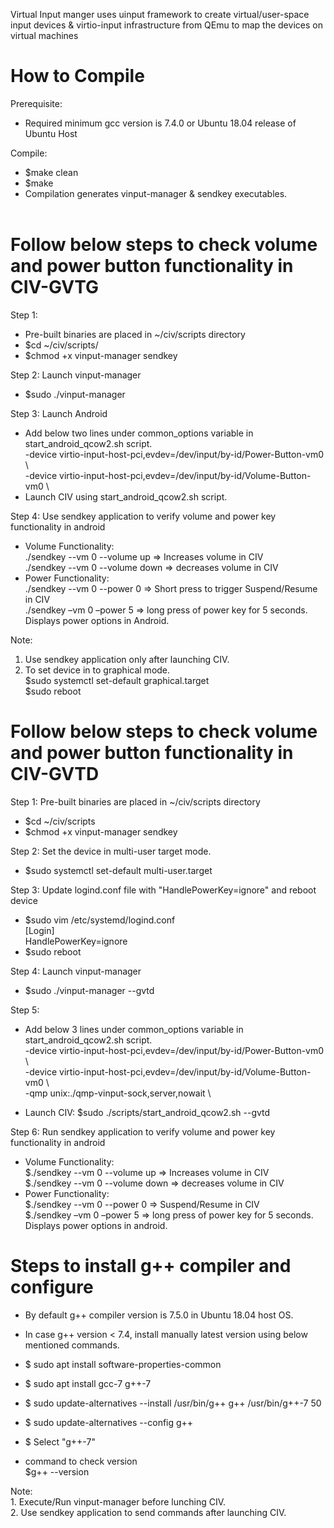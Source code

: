 Virtual Input manger uses uinput framework to create virtual/user-space input devices & virtio-input infrastructure from QEmu to map the devices on virtual machines

# How to Compile

Prerequisite:<br>
  *  Required minimum gcc version is 7.4.0 or Ubuntu 18.04 release of Ubuntu Host<br>

Compile:  <br>
  *  $make clean<br>
  *  $make<br>
  *  Compilation generates vinput-manager & sendkey executables.<br><br>

# Follow below steps to check volume and power button functionality in CIV-GVTG

Step 1:
  *  Pre-built binaries are placed in ~/civ/scripts directory  <br>
  *  $cd ~/civ/scripts/  <br>
  *  $chmod +x vinput-manager sendkey  <br>

Step 2: Launch vinput-manager
  *  $sudo ./vinput-manager

Step 3: Launch Android
  * Add below two lines under common_options variable in start_android_qcow2.sh script.<br>
           -device virtio-input-host-pci,evdev=/dev/input/by-id/Power-Button-vm0 \ <br>
           -device virtio-input-host-pci,evdev=/dev/input/by-id/Volume-Button-vm0 \ <br>
  * Launch CIV using start_android_qcow2.sh script.

Step 4:
    Use sendkey application to verify volume and power key functionality in android<br>
  *  Volume Functionality:<br>
        ./sendkey --vm 0 --volume up => Increases volume in CIV<br>
        ./sendkey --vm 0 --volume down  => decreases volume in CIV<br>
  *  Power Functionality:<br>
        ./sendkey --vm 0 --power 0  => Short press to trigger Suspend/Resume in CIV<br>
        ./sendkey –vm 0 –power 5  => long press of power key for 5 seconds. Displays power options in Android.<br>

Note:<br>
  1. Use sendkey application only after launching CIV.<br>
  2. To set device in to graphical mode.<br>
        $sudo systemctl set-default graphical.target <br>
        $sudo reboot <br>

# Follow below steps to check volume and power button functionality in CIV-GVTD

Step 1: Pre-built binaries are placed in ~/civ/scripts directory  <br>
  *  $cd ~/civ/scripts <br>
  *  $chmod +x vinput-manager sendkey <br>

Step 2: Set the device in multi-user target mode. <br> 
  *  $sudo systemctl set-default multi-user.target <br>

Step 3: Update logind.conf file with "HandlePowerKey=ignore" and reboot device <br>
  *  $sudo vim /etc/systemd/logind.conf <br>
        [Login] <br>
        HandlePowerKey=ignore <br>
  *  $sudo reboot

Step 4: Launch vinput-manager <br>
  *  $sudo ./vinput-manager --gvtd <br>

Step 5:<br>
  *  Add below 3 lines under common_options variable in start_android_qcow2.sh script. <br>
           -device virtio-input-host-pci,evdev=/dev/input/by-id/Power-Button-vm0 \    <br>
           -device virtio-input-host-pci,evdev=/dev/input/by-id/Volume-Button-vm0 \   <br>
           -qmp unix:./qmp-vinput-sock,server,nowait \ <br>

  *  Launch CIV: $sudo ./scripts/start_android_qcow2.sh --gvtd <br>

Step 6: Run sendkey application to verify volume and power key functionality in android <br>
  *  Volume Functionality:<br>
            $./sendkey --vm 0 --volume up => Increases volume in CIV<br>
            $./sendkey --vm 0 --volume down  => decreases volume in CIV<br>
  *  Power Functionality:<br>
            $./sendkey --vm 0 --power 0  => Suspend/Resume in CIV<br>
            $./sendkey –vm 0 –power 5    => long press of power key for 5 seconds. Displays power options in android. <br>


# Steps to install g++ compiler and configure

  *  By default g++ compiler version is 7.5.0 in Ubuntu 18.04 host OS. <br>
  *  In case g++ version < 7.4, install manually latest version using below mentioned commands. <br>

  *  $ sudo apt install software-properties-common <br>
  *  $ sudo apt install gcc-7 g++-7 <br>
  *  $ sudo update-alternatives --install /usr/bin/g++ g++ /usr/bin/g++-7 50 <br>
  *  $ sudo update-alternatives --config g++ <br>
  *  $ Select "g++-7" <br>

  * command to check version <br>
    $g++ --version <br>

Note:<br>
    1. Execute/Run vinput-manager before lunching CIV. <br>
    2. Use sendkey application to send commands after launching CIV. <br>
